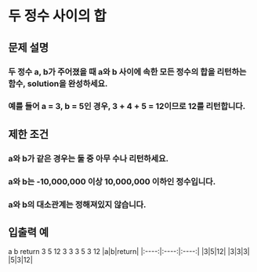# 두 정수 사이의 합
## 문제 설명
### 두 정수 a, b가 주어졌을 때 a와 b 사이에 속한 모든 정수의 합을 리턴하는 함수, solution을 완성하세요.
### 예를 들어 a = 3, b = 5인 경우, 3 + 4 + 5 = 12이므로 12를 리턴합니다.

## 제한 조건
### a와 b가 같은 경우는 둘 중 아무 수나 리턴하세요.
### a와 b는 -10,000,000 이상 10,000,000 이하인 정수입니다.
### a와 b의 대소관계는 정해져있지 않습니다.
## 입출력 예
a	b	return
3	5	12
3	3	3
5	3	12
|a|b|return|
|:----:|:----:|:----:|
|3|5|12|
|3|3|3|
|5|3|12|
